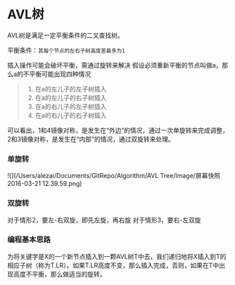 # AVL树
AVL树是满足一定平衡条件的二叉查找树。

平衡条件：`其每个节点的左右子树高度差最多为1`

插入操作可能会破坏平衡，需通过旋转来解决
假设必须重新平衡的节点叫做a，那么a的不平衡可能出现四种情况

> 1. 在a的左儿子的左子树插入
> 2. 在a的左儿子的右子树插入
> 3. 在a的右儿子的左子树插入
> 4. 在a的右儿子的右子树插入

可以看出，1和4镜像对称，是发生在“外边”的情况，通过一次单旋转来完成调整，2和3镜像对称，是发生在“内部”的情况，通过双旋转来处理。

### 单旋转
![](/Users/alezai/Documents/GitRepo/Algorithm/AVL Tree/Image/屏幕快照 2016-03-21 12.39.59.png)

### 双旋转
对于情形2，要左-右双旋，即先左旋，再右旋
对于情形3，要右-左双旋

### 编程基本思路
为将关键字是X的一个新节点插入到一颗AVL树T中去，我们递归地将X插入到T的相应子树（称为T.LR）。如果T.LR高度不变，那么插入完成，否则，如果在T中出现高度不平衡，那么做适当的旋转。

